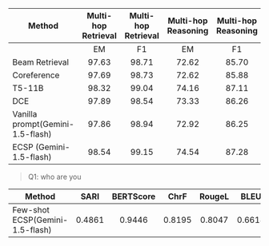 |        Method            | Multi-hop Retrieval| Multi-hop Retrieval | Multi-hop Reasoning | Multi-hop Reasoning |
|--------------------------|:------------------:|:------------------:|:------------------:|:------------------:|
|                                      |        EM           |        F1           |        EM           |        F1           |
| Beam Retrieval                       |        97.63        |        98.71        |        72.62        |        85.70        |
| Coreference                          |        97.69        |        98.73        |        72.62        |        85.88        |
| T5-11B                               |        98.32        |        99.04        |        74.16        |        87.11        |
| DCE                                  |        97.89        |        98.54        |        73.33        |        86.26        |
| Vanilla prompt(Gemini-1.5-flash)     |        97.86        |        98.94        |        72.92        |        86.25        |
| ECSP (Gemini-1.5-flash)              |        98.54        |        99.15        |        74.54        |        87.28        |


> Q1: who are you 



|        Method            | SARI| BERTScore | ChrF | RougeL | BLEU | METEOR |
|----------|:----------:|:----------:|:----------:|:----------:| :----------:| :----------:|
|Few-shot ECSP(Gemini-1.5-flash) | 0.4861 |0.9446 | 0.8195 | 0.8047 | 0.6618 | 0.8317|

